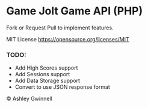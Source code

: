 Game Jolt Game API (PHP)
=====================
Fork or Request Pull to implement features.

MIT License
https://opensource.org/licenses/MIT

### TODO: 
- Add High Scores support
- Add Sessions support
- Add Data Storage support
- Convert to use JSON response format

&copy; Ashley Gwinnell
